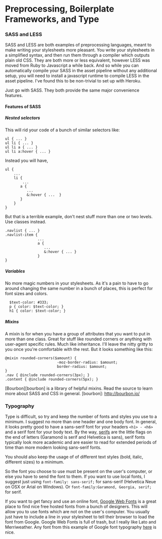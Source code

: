 # Preprocessing, Boilerplate Frameworks, and Type

### SASS and LESS

SASS and LESS are both examples of preprocessing languages, meant to
make writing your stylesheets more pleasant. You write your
stylesheets in a simplified syntax, and then run them through a
compiler which outputs plain old CSS. They are both more or less
equivalent, however LESS was moved from Ruby to Javascript a while
back. And so while you can automatically compile your SASS in the
asset pipeline without any additional setup, you will need to install
a javascript runtime to compile LESS in the asset pipeline. I've found
this to be non-trivial to set up with Heroku.

Just go with SASS. They both provide the same major convenience
features.

#### Features of SASS

##### Nested selectors

This will rid your code of a bunch of similar selectors like:

```
ul { ... }
ul li { ... }
ul li a { ... }
ul li a:hover { ... }
```

Instead you will have,

```
ul {
    ...
    li {
        ...
       a {
          ...
          &:hover { ...  }
       }
    }
}
```

But that is a terrible example, don't nest stuff more than one or two levels. Use classes instead.

```
.navlist { ... }
.navlist-item {
               ...
               a {
                  ...
                  &:hover { ... }
               }
}
```

##### Variables

No more magic numbers in your stylesheets. As it's a pain to have to
go around changing the same number in a bunch of places, this is
perfect for font sizes and colors.

```
  $text-color: #333;
  p { color: $text-color; }
  h1 { color: $text-color; }
```

##### Mixins

A mixin is for when you have a group of attributes that you want to
put in more than one class. Great for stuff like rounded corners or
anything with user-agent specific rules. Much like inheritance. I'll
leave the nitty gritty to you once you're comfortable with the
rest. But it looks something like this:

```
@mixin rounded-corners($amount) {
                        -moz-border-radius: $amount;
                        border-radius: $amount;
}
.nav { @include rounded-corners(3px); }
.content { @include rounded-corners(5px); }
```

[Bourbon][bourbon] is a library of helpful mixins. Read the source to learn more about SASS and CSS in general.
[bourbon]: http://bourbon.io/

### Typography

Type is difficult, so try and keep the number of fonts and styles you
use to a minimum. I suggest no more than one header and one body font. In general,
it looks pretty good to have a sans-serif font for your headers
`<h1> - <h6>` and a serif font for your body text. By the way,
[serifs][serifs] are the little flags on the end of letters (Garamond
is serif and Helvetica is sans), serif fonts typically look more
academic and are easier to read for extended periods of time than more
modern looking sans-serif fonts.

You should also keep the usage of of different text styles (bold,
italic, different sizes) to a minimum.

So the font you choose to use must be present on the user's computer,
or else you have to send the font to them.  If you want to use local
fonts, I suggest just using `font-family: sans-serif;` for sans-serif
(Helvetica Neue on OSX or Arial on Windows). Or `font-family:Garamond,
Georgia, serif;` for serif.

If you want to get fancy and use an online font,
[Google Web Fonts][google-web-fonts] is a great place to find nice
free hosted fonts from a bunch of designers. This will allow you to
use fonts which are not on the user's computer. You usually just have
to include a line in your stylesheet to tell their browser to load the
font from Google. Google Web Fonts is full of trash, but I really like
Lato and Merriweather. Any font from this example of Google font
typography [here][awesome-google-fonts] is nice.

[serifs]:https://en.wikipedia.org/wiki/Serif
[google-web-fonts]:http://www.google.com/fonts
[awesome-google-fonts]:https://beautifulwebtype.com
